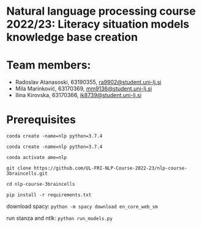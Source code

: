 # Natural language processing course 2022/23: Literacy situation models knowledge base creation

# Team members:
 * Radoslav Atanasoski, 63190355, ra9902@student.uni-lj.si
 * Mila Marinković, 63170369, mm9136@student.uni-lj.si
 * Ilina Kirovska, 63170366, ik8739@student.uni-lj.si
 
<!-- Group public acronym/name: burek
 > This value will be used for publishing marks/scores. It will be known only to you and not you colleagues. -->
 
# Prerequisites

 ```conda create -name=nlp python=3.7.4```
 
 ```conda create -name=nlp python=3.7.4 ```
 
 ```conda activate ame=nlp```
 
 ```git clone https://github.com/UL-FRI-NLP-Course-2022-23/nlp-course-3braincells.git```
 
 ```cd nlp-course-3braincells```
 
 ```pip install -r requirements.txt  ```
 
 download spacy:
 ```python -m spacy download en_core_web_sm```
 
 run stanza and ntlk:
 ```python run_models.py```
